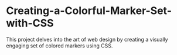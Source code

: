 # Creating-a-Colorful-Marker-Set-with-CSS
This project delves into the art of web design by creating a visually engaging set of colored markers using CSS. 
